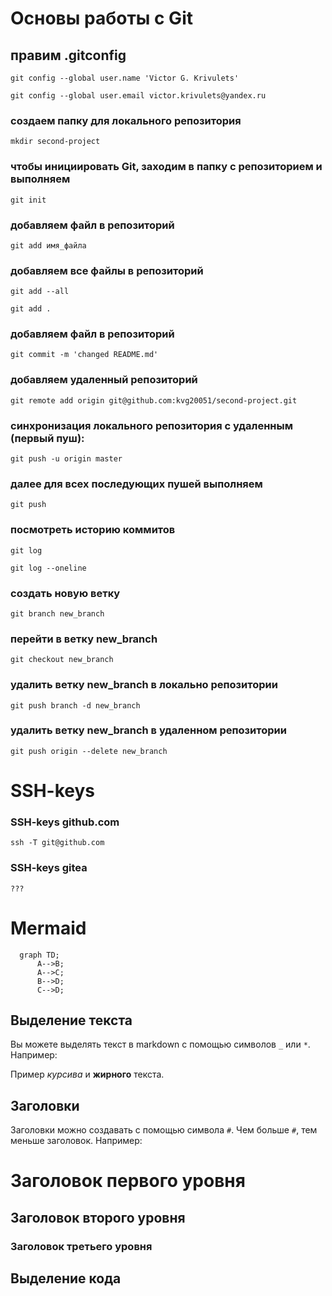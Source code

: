 # Основы работы с Git

## правим .gitconfig
```
git config --global user.name 'Victor G. Krivulets'
```
```
git config --global user.email victor.krivulets@yandex.ru
```
### создаем папку для локального репозитория
```
mkdir second-project
```
### чтобы инициировать Git, заходим в папку с репозиторием и выполняем
```
git init
```
### добавляем файл в репозиторий
```
git add имя_файла
```
### добавляем все файлы в репозиторий
```
git add --all
```
```
git add .
```
### добавляем файл в репозиторий
```
git commit -m 'changed README.md'
```
### добавляем удаленный репозиторий
```
git remote add origin git@github.com:kvg20051/second-project.git
```
### синхронизация локального репозитория с удаленным (первый пуш):
```
git push -u origin master
```
### далее для всех последующих пушей выполняем
```
git push
```
### посмотреть историю коммитов
```
git log
```
```
git log --oneline
```
### создать новую ветку
```
git branch new_branch
```
### перейти в ветку new_branch
```
git checkout new_branch
```
### удалить ветку new_branch в локально репозитории
```
git push branch -d new_branch
```
### удалить ветку new_branch в удаленном репозитории
```
git push origin --delete new_branch
```



# SSH-keys

### SSH-keys github.com
```
ssh -T git@github.com
```
### SSH-keys gitea
```
???
```
# Mermaid
```mermaid
  graph TD;
      A-->B;
      A-->C;
      B-->D;
      C-->D;
```






## Выделение текста

Вы можете выделять текст в markdown с помощью символов `_` или `*`. Например:

Пример _курсива_ и **жирного** текста.

## Заголовки

Заголовки можно создавать с помощью символа `#`. Чем больше `#`, тем меньше заголовок. Например:

# Заголовок первого уровня
## Заголовок второго уровня
### Заголовок третьего уровня

## Выделение кода

